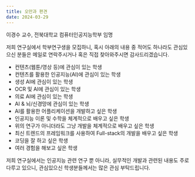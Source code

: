 ```yaml
---
title: 오만과 편견 
date: 2024-03-29
---
```


이경수 교수, 전북대학교 컴퓨터인공지능학부 임명


저희 연구실에서 학부연구생을 모집하니, 혹시 아래의 내용 중 적어도 하나라도 관심있으신 분들은 메일로 연락주시거나 혹은 직접 찾아와주시면 감사드리겠습니다.

<!--more-->

- 컨텐츠(웹툰/영상 등)에 관심이 있는 학생
- 컨텐츠를 활용한 인공지능(AI)에 관심이 있는 학생
- 생성 AI에 관심이 있는 학생
- OCR 및 AI에 관심이 있는 학생
- 의료 AI에 관심이 있는 학생
- AI & 뇌/신경망에 관심이 있는 학생
- AI를 활용한 어플리케이션을 개발하고 싶은 학생
- 인공지능 이론 및 수학을 체계적으로 배우고 싶은 학생
- 위의 연구가 아니더라도 그냥 개발을 체계적으로 배우고 싶은 학생
- 최신 트렌드의 프레임워크를 사용하여 Full-stack의 개발을 배우고 싶은 학생
- 코딩을 잘 하고 싶은 학생
- 여러 경험을 해보고 싶은 학생


저희 연구실에서는 인공지능 관련 연구 뿐 아니라, 실무적인 개발과 관련된 내용도 주로 다루고 있으니, 관심있으신 학생분들께서는 많은 관심 부탁드립니다.